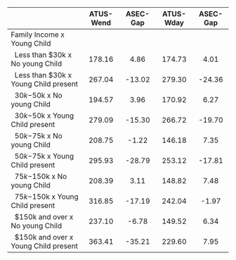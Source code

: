 
|                      |    ATUS-Wend |     ASEC-Gap |    ATUS-Wday |     ASEC-Gap |
| -------------------- | :----------: | :----------: | :----------: | :----------: |
| Family Income x Young Child |              |              |              |              |
| &nbsp;&nbsp;Less than $30k x No young Child |       178.16 |         4.86 |       174.73 |         4.01 |
| &nbsp;&nbsp;Less than $30k x Young Child present |       267.04 |       -13.02 |       279.30 |       -24.36 |
| &nbsp;&nbsp;$30k-$50k x No young Child |       194.57 |         3.96 |       170.92 |         6.27 |
| &nbsp;&nbsp;$30k-$50k x Young Child present |       279.09 |       -15.30 |       266.72 |       -19.70 |
| &nbsp;&nbsp;$50k-$75k x No young Child |       208.75 |        -1.22 |       146.18 |         7.35 |
| &nbsp;&nbsp;$50k-$75k x Young Child present |       295.93 |       -28.79 |       253.12 |       -17.81 |
| &nbsp;&nbsp;$75k-$150k x No young Child |       208.39 |         3.11 |       148.82 |         7.48 |
| &nbsp;&nbsp;$75k-$150k x Young Child present |       316.85 |       -17.19 |       242.04 |        -1.97 |
| &nbsp;&nbsp;$150k and over x No young Child |       237.10 |        -6.78 |       149.52 |         6.34 |
| &nbsp;&nbsp;$150k and over x Young Child present |       363.41 |       -35.21 |       229.60 |         7.95 |

